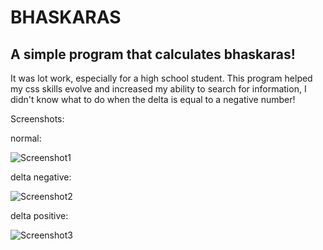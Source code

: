 # BHASKARAS
## A simple program that calculates bhaskaras!

It was lot work, especially for a high school student.
This program helped my css skills evolve and increased my ability to search for information, I didn't know what to do when the delta is equal to a negative number!

Screenshots:

normal:

![Screenshot1](https://github.com/FonsMat123/bhaskaras-js/blob/master/Anota%C3%A7%C3%A3o%202020-02-25%20122840.png)

delta negative:

![Screenshot2](https://github.com/FonsMat123/bhaskaras-js/blob/master/delta%20negative.png)

delta positive:

![Screenshot3](https://github.com/FonsMat123/bhaskaras-js/blob/master/delta%20positive.png)

